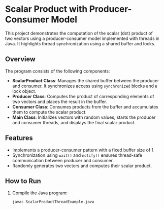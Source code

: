 # Scalar Product with Producer-Consumer Model

This project demonstrates the computation of the scalar (dot) product of two vectors using a producer-consumer model implemented with threads in Java. It highlights thread synchronization using a shared buffer and locks.

## Overview

The program consists of the following components:

- **ScalarProduct Class**: Manages the shared buffer between the producer and consumer. It synchronizes access using `synchronized` blocks and a lock object.
- **Producer Class**: Computes the product of corresponding elements of two vectors and places the result in the buffer.
- **Consumer Class**: Consumes products from the buffer and accumulates them to compute the scalar product.
- **Main Class**: Initializes vectors with random values, starts the producer and consumer threads, and displays the final scalar product.

## Features

- Implements a producer-consumer pattern with a fixed buffer size of 1.
- Synchronization using `wait()` and `notify()` ensures thread-safe communication between producer and consumer.
- Randomly generates two vectors and computes their scalar product.

## How to Run

1. Compile the Java program:
   ```bash
   javac ScalarProductThreadExample.java
